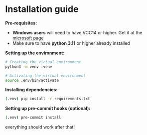 # Installation guide

**Pre-requisites:**

- **Windows users** will need to have VCC14 or higher. Get it at the [microsoft page](https://visualstudio.microsoft.com/visual-cpp-build-tools/)
- Make sure to have **python 3.11** or higher already installed

**Setting up the environment:**

```sh
# Creating the virtual environment
python3 -m venv .venv

# Activating the virtual environment
source .env/bin/activate
```

**Installing dependencies:**

```sh
(.env) pip install -r requirements.txt
```

**Setting up pre-commit hooks (optional):**

```sh
(.env) pre-commit install
```

everything should work after that!
